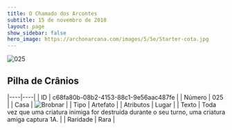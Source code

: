 ```yaml
---
title: O Chamado dos Arcontes
subtitle: 15 de novembro de 2018
layout: page
show_sidebar: false
hero_image: https://archonarcana.com/images/5/5e/Starter-cota.jpg
---
```


![025](https://cdn.keyforgegame.com/media/card_front/pt/341_025_M6WXP2FVXH53_pt.png)

## Pilha de Crânios

|----|----|
| ID | c68fa80b-08b2-4153-88c1-9e56aac487fe |
| Número | 025 |
| Casa | ![Brobnar](https://archonarcana.com/images/thumb/e/e0/Brobnar.png/22px-Brobnar.png "Brobnar") |
| Tipo | Artefato |
| Atributos | Lugar |
| Texto | Toda vez que uma criatura inimiga  for destruída durante o seu turno,  uma criatura amiga captura 1A. |
| Raridade | Rara |
